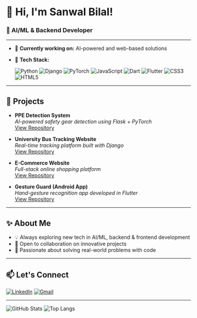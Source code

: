 # 👋 Hi, I'm Sanwal Bilal!

### 🧠 AI/ML & Backend Developer

---

- 🔭 **Currently working on:** AI-powered and web-based solutions
- 🌱 **Tech Stack:**  

  ![Python](https://img.shields.io/badge/-Python-3776AB?style=flat-square&logo=python&logoColor=white)
  ![Django](https://img.shields.io/badge/-Django-092E20?style=flat-square&logo=django&logoColor=white)
  ![PyTorch](https://img.shields.io/badge/-PyTorch-EE4C2C?style=flat-square&logo=pytorch&logoColor=white)
  ![JavaScript](https://img.shields.io/badge/-JavaScript-F7E018?style=flat-square&logo=javascript&logoColor=black)
  ![Dart](https://img.shields.io/badge/-Dart-0175C2?style=flat-square&logo=dart&logoColor=white)
  ![Flutter](https://img.shields.io/badge/-Flutter-02569B?style=flat-square&logo=flutter&logoColor=white)
  ![CSS3](https://img.shields.io/badge/-CSS3-1572B6?style=flat-square&logo=css3&logoColor=white)
  ![HTML5](https://img.shields.io/badge/-HTML5-E34F26?style=flat-square&logo=html5&logoColor=white)

---

## 🚀 Projects

- **PPE Detection System**  
  _AI-powered safety gear detection using Flask + PyTorch_  
  [View Repository](https://github.com/Defalt-XD/Spam--Email--classifier) <!-- Add your repo link here -->

- **University Bus Tracking Website**  
  _Real-time tracking platform built with Django_  
  [View Repository](#) <!-- Add your repo link here -->

- **E-Commerce Website**  
  _Full-stack online shopping platform_  
  [View Repository](#) <!-- Add your repo link here -->

- **Gesture Guard (Android App)**  
  _Hand-gesture recognition app developed in Flutter_  
  [View Repository](#) <!-- Add your repo link here -->

---

## ✨ About Me

- 💡 Always exploring new tech in AI/ML, backend & frontend development
- 🤝 Open to collaboration on innovative projects
- 🚀 Passionate about solving real-world problems with code

---

## 📫 Let's Connect

[![LinkedIn](https://img.shields.io/badge/-LinkedIn-0A66C2?style=flat-square&logo=linkedin&logoColor=white)](https://www.linkedin.com/in/your-linkedin/)
[![Gmail](https://img.shields.io/badge/-Email-D14836?style=flat-square&logo=gmail&logoColor=white)](mailto:your.email@example.com)

---

![GitHub Stats](https://github-readme-stats.vercel.app/api?username=Defalt-XD&show_icons=true&theme=radical)
![Top Langs](https://github-readme-stats.vercel.app/api/top-langs/?username=Defalt-XD&layout=compact&theme=radical)

<!--
**Defalt-XD/Defalt-XD** is a ✨ special ✨ repository because its `README.md` (this file) appears on your GitHub profile.
-->

